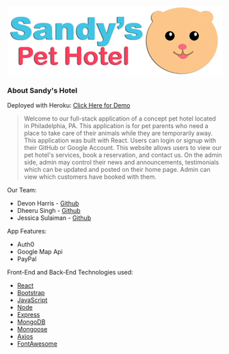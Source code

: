 ![](client/src/images/SandyspetHotel_LOGO1.gif)

### About Sandy's Hotel

Deployed with Heroku:
[Click Here for Demo](https://mighty-waters-45866.herokuapp.com/)

> Welcome to our full-stack application of a concept pet hotel located in Philadelphia, PA. This application is for pet parents who need a place to take care of their animals while they are temporarily away. This application was built with React. Users can login or signup with their GitHub or Google Account. This website allows users to view our pet hotel's services, book a reservation, and contact us. On the admin side, admin may control their news and announcements, testimonials which can be updated and posted on their home page. Admin can view which customers have booked with them.

Our Team:
* Devon Harris - [Github](https://github.com/Cresence)
* Dheeru Singh - [Github](https://github.com/dheeru-singh)
* Jessica Sulaiman - [Github](https://github.com/jessmeow21)

App Features:
* Auth0
* Google Map Api
* PayPal

Front-End and Back-End Technologies used:
* [React](https://reactjs.org/)
* [Bootstrap](https://getbootstrap.com/)
* [JavaScript](https://www.javascript.com/)
* [Node](https://nodejs.org/en/)
* [Express](https://expressjs.com/)
* [MongoDB](https://www.mongodb.com/)
* [Mongoose](https://mongoosejs.com/)
* [Axios](https://www.npmjs.com/package/axios)
* [FontAwesome](https://fontawesome.com/)
